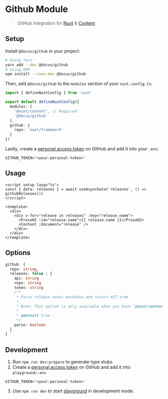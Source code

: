 # Github Module

> GitHub integration for [Nuxt](https://v3.nuxtjs.org) & [Content](https://content.nuxtjs.org)

## Setup

Install `@docus/github` in your project:

```bash
# Using Yarn
yarn add --dev @docus/github
# Using NPM
npm install --save-dev @docus/github
```

Then, add `@docus/github` to the `modules` section of your `nuxt.config.ts`:

```ts
import { defineNuxtConfig } from 'nuxt'

export default defineNuxtConfig({
  modules: [
    '@nuxt/content', // Required
    '@docus/github'
  ],
  github: {
    repo: 'nuxt/framework'
  }
})
```

Lastly, create a [personal access token](https://github.com/settings/tokens) on GitHub and add it into your `.env`:

```env
GITHUB_TOKEN='<your-personal-token>'
```

## Usage

```vue
<script setup lang="ts">
const { data: releases } = await useAsyncData('releases', () => githubReleases())
</script>

<template>
  <div>
    <div v-for="release in releases" :key="release.name">
      <ProseH2 :id="release.name">{{ release.name }}</ProseH2>
      <Content :document="release" />
    </div>
  </div>
</template>
```

## Options

```ts
github: {
  repo: string,
  releases: false | {
    api: string
    repo: string
    token: string
    /**
     * Parse release notes markdown and return AST tree
     *
     * Note: This option is only available when you have `@nuxt/content` installed in your project.
     *
     * @default true
     */
    parse: boolean
  }
}
```

## Development

1. Run `npm run dev:prepare` to generate type stubs.
2. Create a [personal access token](https://github.com/settings/tokens) on GitHub and add it into `playground/.env`
  ```env
  GITHUB_TOKEN='<your-personal-token>'
  ```
3. Use `npm run dev` to start [playground](./playground) in development mode.
